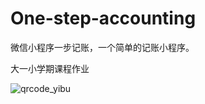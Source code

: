 # One-step-accounting
微信小程序一步记账，一个简单的记账小程序。

大一小学期课程作业

![qrcode_yibu](https://user-images.githubusercontent.com/89489623/183859144-14960260-1e8d-4e18-ac7e-1b12177f4ef3.jpg)
